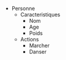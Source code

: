 - Personne 
    - Caracteristiques
        - Nom   
        - Age
        - Poids
    - Actions
        - Marcher
        - Danser